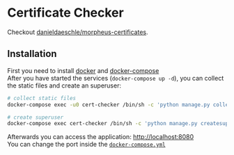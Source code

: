 # Certificate Checker

Checkout [danieldaeschle/morpheus-certificates](https://github.com/danieldaeschle/morpheus-certificates).

## Installation
First you need to install [docker](https://docs.docker.com/engine/install/) and [docker-compose](https://docs.docker.com/compose/install/)  
After you have started the services (`docker-compose up -d`), you can collect the static files and create an superuser:  
```bash
# collect static files
docker-compose exec -u0 cert-checker /bin/sh -c 'python manage.py collectstatic --no-input'

# create superuser
docker-compose exec cert-checker /bin/sh -c 'python manage.py createsuperuser --username=admin --email=admin@example.de'
```

Afterwards you can access the application: [http://localhost:8080](http://localhost:8080)  
You can change the port inside the [`docker-compose.yml`](./docker-compose.yml#L29)
